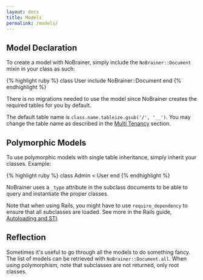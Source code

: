 ```yaml
---
layout: docs
title: Models
permalink: /models/
---
```


## Model Declaration

To create a model with NoBrainer, simply include the `NoBrainer::Document` mixin
in your class as such:

{% highlight ruby %}
class User
  include NoBrainer::Document
end
{% endhighlight %}

There is no migrations needed to use the model since NoBrainer creates the
required tables for you by default.

The default table name is `class.name.tableize.gsub('/', '__')`.
You may change the table name as described in the
[Multi Tenancy](/docs/multi_tenancy) section.

## Polymorphic Models

To use polymorphic models with single table inheritance, simply inherit your
classes. Example:

{% highlight ruby %}
class Admin < User
end
{% endhighlight %}

NoBrainer uses a `_type` attribute in the subclass documents to be able to query
and instantiate the proper classes.

Note that when using Rails, you might have to use `require_dependency` to ensure
that all subclasses are loaded. See more in the Rails guide,
[Autoloading and STI](http://guides.rubyonrails.org/autoloading_and_reloading_constants.html#autoloading-and-sti).

## Reflection

Sometimes it's useful to go through all the models to do something fancy.
The list of models can be retrieved with `NoBrainer::Document.all`.
When using polymorphism, note that subclasses are not returned, only root classes.
